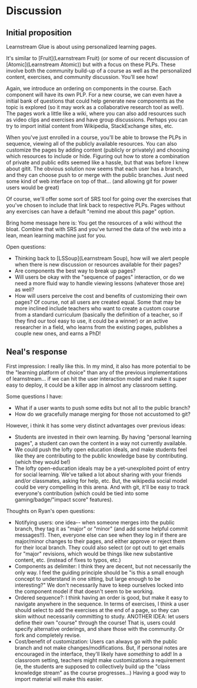 # Discussion

## Initial proposition 

Learnstream Glue is about using personalized learning pages.

It's similar to [Fruit](Learnstream Fruit) (or some of our recent discussion of [Atomic](Learnstream Atomic)) but with a focus on these PLPs. These involve both the community build-up of a course as well as the personalized content, exercises, and community discussion. You'll see how!

Again, we introduce an ordering on components in the course. Each component will have its own PLP. For a new course, we can even have a initial bank of questions that could help generate new components as the topic is explored (so it may work as a collaborative research tool as well). The pages work a little like a wiki, where you can also add resources such as video clips and exercises and have group discussions. Perhaps you can try to import initial content from Wikipedia, StackExchange sites, etc.

When you've just enrolled in a course, you'll be able to browse the PLPs in sequence, viewing all of the publicly available resources. You can also customize the pages by adding content (publicly or privately) and choosing which resources to include or hide. Figuring out how to store a combination of private and public edits seemed like a hassle, but that was before I knew about gitit. The obvious solution now seems that each user has a branch, and they can choose push to or merge with the public branches. Just need some kind of web interface on top of that... (and allowing git for power users would be great)

Of course, we'll offer some sort of SRS tool for going over the exercises that you've chosen to include that link back to respective PLPs. Pages without any exercises can have a default "remind me about this page" option.

Bring home message here is: You get the resources of a wiki without the bloat. Combine that with SRS and you've turned the data of the web into a lean, mean learning machine just for you.

Open questions:

* Thinking back to [LSSoup](Learnstream Soup), how will we alert people when there is new discussion or resources available for their pages?
* Are components the best way to break up pages?
* Will users be okay with the "sequence of pages" interaction, or do we need a more fluid way to handle viewing lessons (whatever those are) as well? 
* How will users perceive the cost and benefits of customizing their own pages? Of course, not all users are created equal. Some that may be more inclined include teachers who want to create a custom course from a standard curriculum (basically the definition of a teacher, so if they find our tool easy to use, it could be a winner) or an active researcher in a field, who learns from the existing pages, publishes a couple new ones, and earns a PhD!

## Neal's response

First impression: I really like this. In my mind, it also has more potential to be the "learning platform of choice" than any of the previous implementations of learnstream... if we can hit the user interaction model and make it super easy to deploy, it could be a killer app in almost any classroom setting.

Some questions I have:

* What if a user wants to push some edits but not all to the public branch?
* How do we gracefully manage merging for those not accustomed to git?

However, i think it has some very distinct advantages over previous ideas:

* Students are invested in their own learning. By having "personal learning pages", a student can own the content in a way not currently available.
* We could push the lofty open education ideals, and make students feel like they are contributing to the public knowledge base by contributing. (which they would be!)
* The lofty open-education ideals may be a yet-unexploited point of entry for social learning. We've talked a lot about sharing with your friends and/or classmates, asking for help, etc. But, the wikipedia social model could be very compelling in this arena. And with git, it'll be easy to track everyone's contribution (which could be tied into some gaming/badge/"impact score" features).

Thoughts on Ryan's open questions:

* Notifying users: one idea-- when someone merges into the public branch, they tag it as "major" or "minor" (and add some helpful commit messages!!). Then, everyone else can see when they log in if there are major/minor changes to their pages, and either approve or reject them for their local branch. They could also select (or opt out) to get emails for "major" revisions, which would be things like new substantive content, etc. (instead of fixes to typos, etc.)
* Components as delimiter: I think they are decent, but not necessarily the only way. I feel the guiding principle should be "is this a small enough concept to understand in one sitting, but large enough to be interesting?" We don't necessarily have to keep ourselves locked into the component model if that doesn't seem to be working.
* Ordered sequence?: I think having an order is good, but make it easy to navigate anywhere in the sequence. In terms of exercises, I think a user should select to add the exercises at the end of a page, so they can skim without necessarily committing to study. ANOTHER IDEA: let users define their own "course" through the course! That is, users could specify alternative orderings, and share those with the community. Or fork and completely revise.
* Cost/benefit of customization: Users can always go with the public branch and not make changes/modifications. But, if personal notes are encouraged in the interface, they'll likely have _something_ to add! In a classroom setting, teachers might make customizations a requirement (ie, the students are supposed to collectively build up the "class knowledge stream" as the course progresses...) Having a good way to import material will make this easier. 
